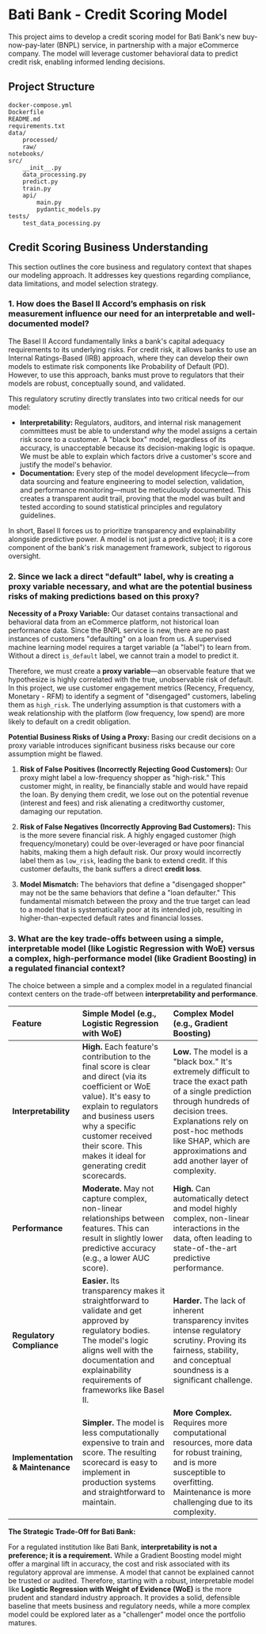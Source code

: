 # Bati Bank - Credit Scoring Model

This project aims to develop a credit scoring model for Bati Bank's new buy-now-pay-later (BNPL) service, in partnership with a major eCommerce company. The model will leverage customer behavioral data to predict credit risk, enabling informed lending decisions.

## Project Structure

```
docker-compose.yml
Dockerfile
README.md
requirements.txt
data/
    processed/
    raw/
notebooks/
src/
    __init__.py
    data_processing.py
    predict.py
    train.py
    api/
        main.py
        pydantic_models.py
tests/
    test_data_pocessing.py
```

## Credit Scoring Business Understanding

This section outlines the core business and regulatory context that shapes our modeling approach. It addresses key questions regarding compliance, data limitations, and model selection strategy.

### 1. How does the Basel II Accord’s emphasis on risk measurement influence our need for an interpretable and well-documented model?

The Basel II Accord fundamentally links a bank's capital adequacy requirements to its underlying risks. For credit risk, it allows banks to use an Internal Ratings-Based (IRB) approach, where they can develop their own models to estimate risk components like Probability of Default (PD). However, to use this approach, banks must prove to regulators that their models are robust, conceptually sound, and validated.

This regulatory scrutiny directly translates into two critical needs for our model:

*   **Interpretability:** Regulators, auditors, and internal risk management committees must be able to understand *why* the model assigns a certain risk score to a customer. A "black box" model, regardless of its accuracy, is unacceptable because its decision-making logic is opaque. We must be able to explain which factors drive a customer's score and justify the model's behavior.
*   **Documentation:** Every step of the model development lifecycle—from data sourcing and feature engineering to model selection, validation, and performance monitoring—must be meticulously documented. This creates a transparent audit trail, proving that the model was built and tested according to sound statistical principles and regulatory guidelines.

In short, Basel II forces us to prioritize transparency and explainability alongside predictive power. A model is not just a predictive tool; it is a core component of the bank's risk management framework, subject to rigorous oversight.

### 2. Since we lack a direct "default" label, why is creating a proxy variable necessary, and what are the potential business risks of making predictions based on this proxy?

**Necessity of a Proxy Variable:**
Our dataset contains transactional and behavioral data from an eCommerce platform, not historical loan performance data. Since the BNPL service is new, there are no past instances of customers "defaulting" on a loan from us. A supervised machine learning model requires a target variable (a "label") to learn from. Without a direct `is_default` label, we cannot train a model to predict it.

Therefore, we must create a **proxy variable**—an observable feature that we hypothesize is highly correlated with the true, unobservable risk of default. In this project, we use customer engagement metrics (Recency, Frequency, Monetary - RFM) to identify a segment of "disengaged" customers, labeling them as `high_risk`. The underlying assumption is that customers with a weak relationship with the platform (low frequency, low spend) are more likely to default on a credit obligation.

**Potential Business Risks of Using a Proxy:**
Basing our credit decisions on a proxy variable introduces significant business risks because our core assumption might be flawed.

1.  **Risk of False Positives (Incorrectly Rejecting Good Customers):** Our proxy might label a low-frequency shopper as "high-risk." This customer might, in reality, be financially stable and would have repaid the loan. By denying them credit, we lose out on the potential revenue (interest and fees) and risk alienating a creditworthy customer, damaging our reputation.

2.  **Risk of False Negatives (Incorrectly Approving Bad Customers):** This is the more severe financial risk. A highly engaged customer (high frequency/monetary) could be over-leveraged or have poor financial habits, making them a high default risk. Our proxy would incorrectly label them as `low_risk`, leading the bank to extend credit. If this customer defaults, the bank suffers a direct **credit loss**.

3.  **Model Mismatch:** The behaviors that define a "disengaged shopper" may not be the same behaviors that define a "loan defaulter." This fundamental mismatch between the proxy and the true target can lead to a model that is systematically poor at its intended job, resulting in higher-than-expected default rates and financial losses.

### 3. What are the key trade-offs between using a simple, interpretable model (like Logistic Regression with WoE) versus a complex, high-performance model (like Gradient Boosting) in a regulated financial context?

The choice between a simple and a complex model in a regulated financial context centers on the trade-off between **interpretability and performance**.

| Feature | Simple Model (e.g., Logistic Regression with WoE) | Complex Model (e.g., Gradient Boosting) |
| :--- | :--- | :--- |
| **Interpretability** | **High.** Each feature's contribution to the final score is clear and direct (via its coefficient or WoE value). It's easy to explain to regulators and business users why a specific customer received their score. This makes it ideal for generating credit scorecards. | **Low.** The model is a "black box." It's extremely difficult to trace the exact path of a single prediction through hundreds of decision trees. Explanations rely on post-hoc methods like SHAP, which are approximations and add another layer of complexity. |
| **Performance** | **Moderate.** May not capture complex, non-linear relationships between features. This can result in slightly lower predictive accuracy (e.g., a lower AUC score). | **High.** Can automatically detect and model highly complex, non-linear interactions in the data, often leading to state-of-the-art predictive performance. |
| **Regulatory Compliance**| **Easier.** Its transparency makes it straightforward to validate and get approved by regulatory bodies. The model's logic aligns well with the documentation and explainability requirements of frameworks like Basel II. | **Harder.** The lack of inherent transparency invites intense regulatory scrutiny. Proving its fairness, stability, and conceptual soundness is a significant challenge. |
| **Implementation & Maintenance** | **Simpler.** The model is less computationally expensive to train and score. The resulting scorecard is easy to implement in production systems and straightforward to maintain. | **More Complex.** Requires more computational resources, more data for robust training, and is more susceptible to overfitting. Maintenance is more challenging due to its complexity. |

**The Strategic Trade-Off for Bati Bank:**

For a regulated institution like Bati Bank, **interpretability is not a preference; it is a requirement.** While a Gradient Boosting model might offer a marginal lift in accuracy, the cost and risk associated with its regulatory approval are immense. A model that cannot be explained cannot be trusted or audited. Therefore, starting with a robust, interpretable model like **Logistic Regression with Weight of Evidence (WoE)** is the more prudent and standard industry approach. It provides a solid, defensible baseline that meets business and regulatory needs, while a more complex model could be explored later as a "challenger" model once the portfolio matures.
